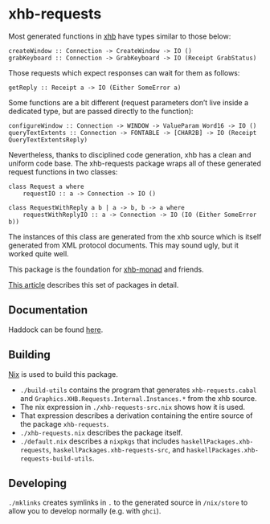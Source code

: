 # xhb-requests

Most generated functions in [xhb](https://hackage.haskell.org/package/xhb) have types similar to those below:

```
createWindow :: Connection -> CreateWindow -> IO ()
grabKeyboard :: Connection -> GrabKeyboard -> IO (Receipt GrabStatus)
```

Those requests which expect responses can wait for them as follows:

```
getReply :: Receipt a -> IO (Either SomeError a)
```

Some functions are a bit different (request parameters don’t live inside a dedicated type, but are passed directly to the function):

```
configureWindow :: Connection -> WINDOW -> ValueParam Word16 -> IO ()
queryTextExtents :: Connection -> FONTABLE -> [CHAR2B] -> IO (Receipt QueryTextExtentsReply)
```

Nevertheless, thanks to disciplined code generation, xhb has a clean and uniform code base. The xhb-requests package wraps all of these generated request functions in two classes:

```
class Request a where
    requestIO :: a -> Connection -> IO ()

class RequestWithReply a b | a -> b, b -> a where
    requestWithReplyIO :: a -> Connection -> IO (IO (Either SomeError b))
```

The instances of this class are generated from the xhb source which is itself generated from XML protocol documents.
This may sound ugly, but it worked quite well.

This package is the foundation for [xhb-monad](https://nickspinale.github.io/xhb-monad) and friends.

[This article](http://nickspinale.com/articles/xhb-monad) describes this set of packages in detail.

## Documentation

Haddock can be found [here](https://nickspinale.github.io/xhb-requests).

## Building

[Nix](https://nixos.org/nix/) is used to build this package.

- `./build-utils` contains the program that generates `xhb-requests.cabal` and `Graphics.XHB.Requests.Internal.Instances.*` from the xhb source.
- The nix expression in `./xhb-requests-src.nix` shows how it is used.
- That expression describes a derivation containing the entire source of the package `xhb-requests`.
- `./xhb-requests.nix` describes the package itself.
- `./default.nix` describes a `nixpkgs` that includes `haskellPackages.xhb-requests`, `haskellPackages.xhb-requests-src`, and `haskellPackages.xhb-requests-build-utils`.

## Developing

`./mklinks` creates symlinks in `.` to the generated source in `/nix/store` to allow you to develop normally (e.g. with `ghci`).
